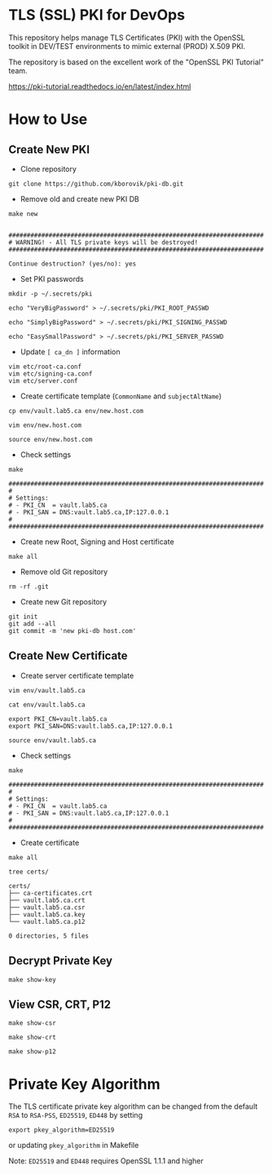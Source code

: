 # TLS (SSL) PKI for DevOps

This repository helps manage TLS Certificates (PKI) with the OpenSSL toolkit in DEV/TEST environments to mimic external (PROD) X.509 PKI.

The repository is based on the excellent work of the "OpenSSL PKI Tutorial" team.

https://pki-tutorial.readthedocs.io/en/latest/index.html

# How to Use

## Create New PKI

- Clone repository

```
git clone https://github.com/kborovik/pki-db.git
```

- Remove old and create new PKI DB

```
make new
```

```

######################################################################
# WARNING! - All TLS private keys will be destroyed!
######################################################################

Continue destruction? (yes/no): yes

```

- Set PKI passwords

```
mkdir -p ~/.secrets/pki
```

```
echo "VeryBigPassword" > ~/.secrets/pki/PKI_ROOT_PASSWD
```

```
echo "SimplyBigPassword" > ~/.secrets/pki/PKI_SIGNING_PASSWD
```

```
echo "EasySmallPassword" > ~/.secrets/pki/PKI_SERVER_PASSWD
```

- Update `[ ca_dn ]` information

```
vim etc/root-ca.conf
vim etc/signing-ca.conf
vim etc/server.conf
```

- Create certificate template (`CommonName` and `subjectAltName`)

```
cp env/vault.lab5.ca env/new.host.com
```

```
vim env/new.host.com
```

```
source env/new.host.com
```

- Check settings

```
make
```

```
######################################################################
#
# Settings:
# - PKI_CN  = vault.lab5.ca
# - PKI_SAN = DNS:vault.lab5.ca,IP:127.0.0.1
#
######################################################################
```

- Create new Root, Signing and Host certificate

```
make all
```

- Remove old Git repository

```
rm -rf .git
```

- Create new Git repository

```
git init
git add --all
git commit -m 'new pki-db host.com'
```

## Create New Certificate

- Create server certificate template

```
vim env/vault.lab5.ca
```

```
cat env/vault.lab5.ca
```

```
export PKI_CN=vault.lab5.ca
export PKI_SAN=DNS:vault.lab5.ca,IP:127.0.0.1
```

```
source env/vault.lab5.ca
```

- Check settings

```
make
```

```
######################################################################
#
# Settings:
# - PKI_CN  = vault.lab5.ca
# - PKI_SAN = DNS:vault.lab5.ca,IP:127.0.0.1
#
######################################################################
```

- Create certificate

```
make all
```

```
tree certs/
```

```
certs/
├── ca-certificates.crt
├── vault.lab5.ca.crt
├── vault.lab5.ca.csr
├── vault.lab5.ca.key
└── vault.lab5.ca.p12

0 directories, 5 files
```

## Decrypt Private Key

```
make show-key
```

## View CSR, CRT, P12

```
make show-csr
```

```
make show-crt
```

```
make show-p12
```

# Private Key Algorithm

The TLS certificate private key algorithm can be changed from the default `RSA` to `RSA-PSS`, `ED25519`, `ED448` by setting

```
export pkey_algorithm=ED25519
```

or updating `pkey_algorithm` in Makefile

Note: `ED25519` and `ED448` requires OpenSSL 1.1.1 and higher
